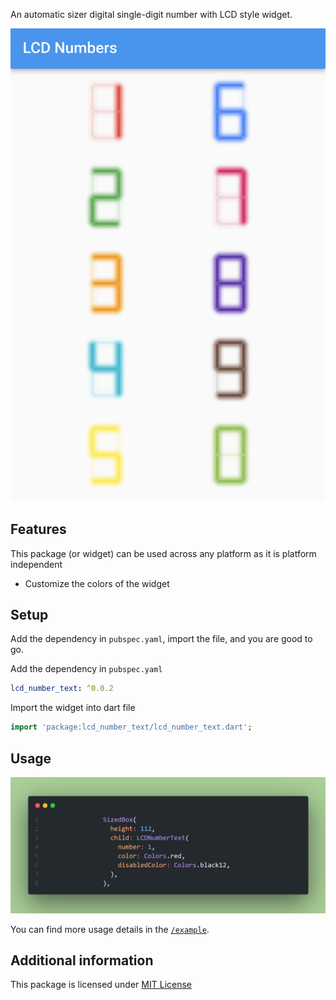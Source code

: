 An automatic sizer digital single-digit number with LCD style widget.

<img width="1004" alt="Example UI snap" src="https://raw.githubusercontent.com/Alfaizkhan/lcd_number_text/main/example-snap.png">

## Features

This package (or widget) can be used across any platform as it is platform independent

- Customize the colors of the widget

## Setup

Add the dependency in `pubspec.yaml`, import the file, and you are good to go.

Add the dependency in `pubspec.yaml`
```yaml
lcd_number_text: ^0.0.2
```

Import the widget into dart file
```dart
import 'package:lcd_number_text/lcd_number_text.dart';
```

## Usage

<img width="1004" alt="LCD number" src="https://raw.githubusercontent.com/Alfaizkhan/lcd_number_text/main/lcd-number.png">


You can find more usage details in the [`/example`](https://github.com/Alfaizkhan/lcd_number_text/tree/main/example).

## Additional information

This package is licensed under [MIT License](https://github.com/Alfaizkhan/lcd_number_text/blob/main/LICENSE)
